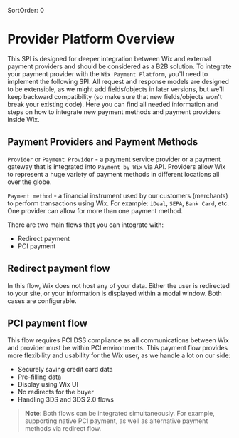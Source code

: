 SortOrder: 0
# Provider Platform Overview

This SPI is designed for deeper integration between Wix and external payment providers and should be considered as a B2B solution.
To integrate your payment provider with the `Wix Payment Platform`, you'll need to implement the following SPI. All request and response models are designed to be extensible, as we might add fields/objects in later versions, but we'll keep backward compatibility (so make sure that new fields/objects won't break your existing code).
Here you can find all needed information and steps on how to integrate new payment methods and payment providers inside Wix.

## Payment Providers and Payment Methods
`Provider` or `Payment Provider` - a payment service provider or a payment gateway that is integrated into `Payment by Wix` via API. Providers allow Wix to represent a huge variety of payment methods in different locations all over the globe.

`Payment method` - a financial instrument used by our customers (merchants) to perform transactions using Wix. For example: `iDeal`, `SEPA`, `Bank Card`, etc. One provider can allow for more than one payment method.

There are two main flows that you can integrate with:
- Redirect payment
- PCI payment

## Redirect payment flow
In this flow, Wix does not host any of your data. Either the user is redirected to your site, or
your information is displayed within a modal window. Both cases are configurable.

## PCI payment flow
This flow requires PCI DSS compliance as all communications between Wix and provider must be within PCI environments.
This payment flow provides more flexibility and usability for the Wix user, as we handle a lot on our side:
- Securely saving credit card data
- Pre-filling data
- Display using Wix UI
- No redirects for the buyer
- Handling 3DS and 3DS 2.0 flows

> **Note**: Both flows can be integrated simultaneously. For example, supporting native PCI payment, as well as alternative payment methods via redirect flow.
